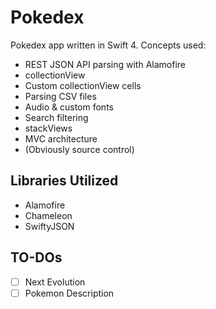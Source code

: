 # Pokedex 

Pokedex app written in Swift 4. Concepts used: 

- REST JSON API parsing with Alamofire
- collectionView 
- Custom collectionView cells
- Parsing CSV files 
- Audio & custom fonts 
- Search filtering
- stackViews
- MVC architecture 
- (Obviously source control)

Libraries Utilized
----------------------------------------------
- Alamofire
- Chameleon
- SwiftyJSON


## TO-DOs
- [ ] Next Evolution
- [ ]  Pokemon Description
